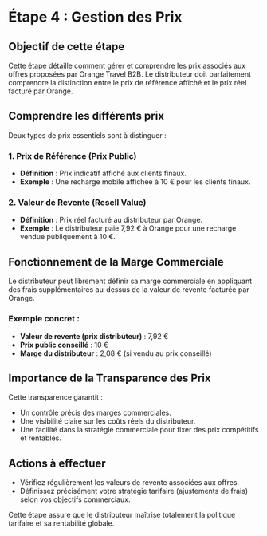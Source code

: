 # Étape 4 : Gestion des Prix

## Objectif de cette étape

Cette étape détaille comment gérer et comprendre les prix associés aux offres proposées par Orange Travel B2B. Le distributeur doit parfaitement comprendre la distinction entre le prix de référence affiché et le prix réel facturé par Orange.

## Comprendre les différents prix

Deux types de prix essentiels sont à distinguer :

### 1. Prix de Référence (Prix Public)

- **Définition** : Prix indicatif affiché aux clients finaux.
- **Exemple** : Une recharge mobile affichée à 10 € pour les clients finaux.

### 2. Valeur de Revente (Resell Value)

- **Définition** : Prix réel facturé au distributeur par Orange.
- **Exemple** : Le distributeur paie 7,92 € à Orange pour une recharge vendue publiquement à 10 €.

## Fonctionnement de la Marge Commerciale

Le distributeur peut librement définir sa marge commerciale en appliquant des frais supplémentaires au-dessus de la valeur de revente facturée par Orange.

### Exemple concret :

- **Valeur de revente (prix distributeur)** : 7,92 €
- **Prix public conseillé** : 10 €
- **Marge du distributeur** : 2,08 € (si vendu au prix conseillé)

## Importance de la Transparence des Prix

Cette transparence garantit :

- Un contrôle précis des marges commerciales.
- Une visibilité claire sur les coûts réels du distributeur.
- Une facilité dans la stratégie commerciale pour fixer des prix compétitifs et rentables.

## Actions à effectuer

- Vérifiez régulièrement les valeurs de revente associées aux offres.
- Définissez précisément votre stratégie tarifaire (ajustements de frais) selon vos objectifs commerciaux.

Cette étape assure que le distributeur maîtrise totalement la politique tarifaire et sa rentabilité globale.

